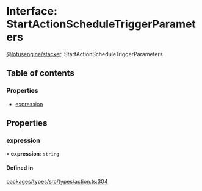 # Interface: StartActionScheduleTriggerParameters

[@lotusengine/stacker](../wiki/@lotusengine.stacker).[<internal>](../wiki/@lotusengine.stacker.%3Cinternal%3E).StartActionScheduleTriggerParameters

## Table of contents

### Properties

- [expression](../wiki/@lotusengine.stacker.%3Cinternal%3E.StartActionScheduleTriggerParameters#expression)

## Properties

### expression

• **expression**: `string`

#### Defined in

[packages/types/src/types/action.ts:304](https://github.com/lotusengine/sdk/blob/f1f5297/packages/types/src/types/action.ts#L304)
